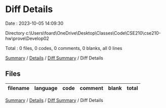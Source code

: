 # Diff Details

Date : 2023-10-05 14:09:30

Directory c:\\Users\\foard\\OneDrive\\Desktop\\Classes\\Code\\CSE210\\cse210-hw\\prove\\Develop02

Total : 0 files,  0 codes, 0 comments, 0 blanks, all 0 lines

[Summary](results.md) / [Details](details.md) / [Diff Summary](diff.md) / Diff Details

## Files
| filename | language | code | comment | blank | total |
| :--- | :--- | ---: | ---: | ---: | ---: |

[Summary](results.md) / [Details](details.md) / [Diff Summary](diff.md) / Diff Details